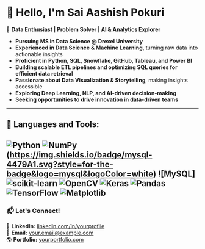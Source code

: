 # 👋 Hello, I'm Sai Aashish Pokuri  

🚀 **Data Enthusiast | Problem Solver | AI & Analytics Explorer**  

- **Pursuing MS in Data Science @ Drexel University**  
- **Experienced in Data Science & Machine Learning**, turning raw data into actionable insights  
- **Proficient in Python, SQL, Snowflake, GitHub, Tableau, and Power BI**  
- **Building scalable ETL pipelines and optimizing SQL queries for efficient data retrieval**  
- **Passionate about Data Visualization & Storytelling**, making insights accessible  
- **Exploring Deep Learning, NLP, and AI-driven decision-making**  
- **Seeking opportunities to drive innovation in data-driven teams**  

---

## **📌 Languages and Tools:**  
 ![Python](https://img.shields.io/badge/python-3670A0?style=for-the-badge&logo=python&logoColor=ffdd54) ![NumPy](https://img.shields.io/badge/numpy-%23013243.svg?style=for-the-badge&logo=numpy&logoColor=white) (https://img.shields.io/badge/mysql-4479A1.svg?style=for-the-badge&logo=mysql&logoColor=white) ![MySQL] ![scikit-learn](https://img.shields.io/badge/scikit--learn-%23F7931E.svg?style=for-the-badge&logo=scikit-learn&logoColor=white) ![OpenCV](https://img.shields.io/badge/opencv-%23white.svg?style=for-the-badge&logo=opencv&logoColor=white) ![Keras](https://img.shields.io/badge/Keras-%23D00000.svg?style=for-the-badge&logo=Keras&logoColor=white)  ![Pandas](https://img.shields.io/badge/pandas-%23150458.svg?style=for-the-badge&logo=pandas&logoColor=white) ![TensorFlow](https://img.shields.io/badge/TensorFlow-%23FF6F00.svg?style=for-the-badge&logo=TensorFlow&logoColor=white) ![Matplotlib](https://img.shields.io/badge/Matplotlib-%23ffffff.svg?style=for-the-badge&logo=Matplotlib&logoColor=black) 
---

### 📬 **Let's Connect!**  
💼 **LinkedIn:** [linkedin.com/in/yourprofile](https://linkedin.com/in/yourprofile)  
📧 **Email:** [your.email@example.com](mailto:your.email@example.com)  
🌎 **Portfolio:** [yourportfolio.com](https://yourportfolio.com)  

